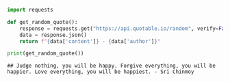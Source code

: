 ``` python
import requests

def get_random_quote():
    response = requests.get("https://api.quotable.io/random", verify=False)
    data = response.json()
    return f"{data['content']} - {data['author']}"

print(get_random_quote())
```

    ## Judge nothing, you will be happy. Forgive everything, you will be happier. Love everything, you will be happiest. - Sri Chinmoy
